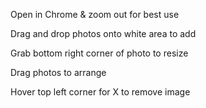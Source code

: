 Open in Chrome & zoom out for best use

Drag and drop photos onto white area to add

Grab bottom right corner of photo to resize

Drag photos to arrange

Hover top left corner for X to remove image
